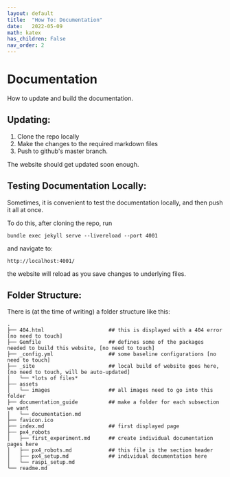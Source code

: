 ```yaml
---
layout: default
title:  "How To: Documentation"
date:   2022-05-09
math: katex
has_children: False
nav_order: 2
---
```


# Documentation

How to update and build the documentation.


## Updating: 
1. Clone the repo locally
2. Make the changes to the required markdown files
3. Push to github's master branch. 

The website should get updated soon enough. 

## Testing Documentation Locally:
Sometimes, it is convenient to test the documentation locally, and then push it all at once. 

To do this, after cloning the repo, run

```
bundle exec jekyll serve --livereload --port 4001
```

and navigate to:
```
http://localhost:4001/
```

the website will reload as you save changes to underlying files. 


## Folder Structure:
There is  (at the time of writing) a folder structure like this:
```
.
├── 404.html                     ## this is displayed with a 404 error [no need to touch]
├── Gemfile                      ## defines some of the packages needed to build this website, [no need to touch]
├── _config.yml                  ## some baseline configurations [no need to touch]
├── _site                        ## local build of website goes here, [no need to touch, will be auto-updated]
│   └── *lots of files*
├── assets                       
│   └── images                   ## all images need to go into this folder
├── documentation_guide          ## make a folder for each subsection we want
│   └── documentation.md
├── favicon.ico
├── index.md                     ## first displayed page
├── px4_robots                  
│   ├── first_experiment.md      ## create individual documentation pages here
│   ├── px4_robots.md            ## this file is the section header
│   ├── px4_setup.md             ## individual documentation here
│   └── raspi_setup.md    
└── readme.md
```